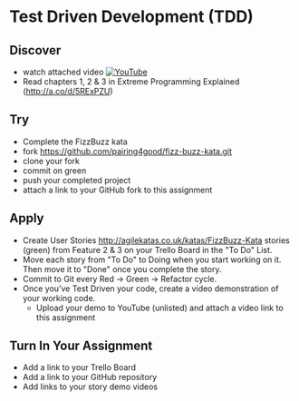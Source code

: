 # Test Driven Development (TDD)

## Discover
-  watch attached video [![YouTube](https://i.ytimg.com/vi/7y7KJN5qWic/default.jpg)](https://www.youtube.com/watch?v=7y7KJN5qWic)
- Read chapters 1, 2 & 3 in Extreme Programming Explained (http://a.co/d/5RExPZU)

## Try
- Complete the FizzBuzz kata
- fork https://github.com/pairing4good/fizz-buzz-kata.git
- clone your fork
- commit on green
- push your completed project
- attach a link to your GitHub fork to this assignment

## Apply
- Create User Stories http://agilekatas.co.uk/katas/FizzBuzz-Kata stories (green) from Feature 2 & 3 on your Trello Board in the "To Do" List.
- Move each story from "To Do" to Doing when you start working on it.  Then move it to "Done" once you complete the story.
- Commit to Git every Red -> Green -> Refactor cycle.
- Once you’ve Test Driven your code, create a video demonstration of your working code.
  - Upload your demo to YouTube (unlisted) and attach a video link to this assignment

## Turn In Your Assignment
- Add a link to your Trello Board
- Add a link to your GitHub repository
- Add links to your story demo videos
